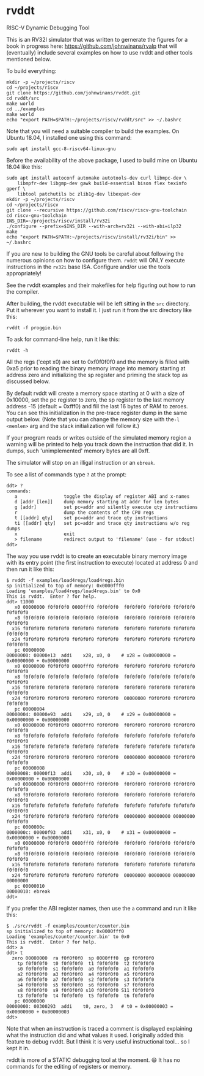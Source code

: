 # rvddt
RISC-V Dynamic Debugging Tool

This is an RV32I simulator that was written to gernerate the figures for a book 
in progress here: https://github.com/johnwinans/rvalp that will (eventually) include 
several examples on how to use rvddt and other tools mentioned below.

To build everything:

    mkdir -p ~/projects/riscv
    cd ~/projects/riscv
    git clone https://github.com/johnwinans/rvddt.git
    cd rvddt/src
    make world
    cd ../examples
    make world
    echo "export PATH=$PATH:~/projects/riscv/rvddt/src" >> ~/.bashrc

Note that you will need a suitable compiler to build the examples.  On Ubuntu 18.04, I installed
one using this command:

	sudo apt install gcc-8-riscv64-linux-gnu

Before the availability of the above package, I used to build mine on Ubuntu 18.04 like this:

    sudo apt install autoconf automake autotools-dev curl libmpc-dev \
        libmpfr-dev libgmp-dev gawk build-essential bison flex texinfo gperf \
        libtool patchutils bc zlib1g-dev libexpat-dev
    mkdir -p ~/projects/riscv
    cd ~/projects/riscv
    git clone --recursive https://github.com/riscv/riscv-gnu-toolchain
    cd riscv-gnu-toolchain
    INS_DIR=~/projects/riscv/install/rv32i
    ./configure --prefix=$INS_DIR --with-arch=rv32i --with-abi=ilp32
    make
    echo "export PATH=$PATH:~/projects/riscv/install/rv32i/bin" >> ~/.bashrc

If you are new to building the GNU tools be careful about following the numerous 
opinions on how to configure them.  `rvddt` will ONLY execute instructions in the 
`rv32i` base ISA.  Configure and/or use the tools appropriately!

See the rvddt examples and their makefiles for help figuring out how to run the compiler.

After building, the rvddt executable will be left sitting in the `src` directory.  
Put it wherever you want to install it.  I just run it from the src directory like this:

    rvddt -f proggie.bin

To ask for command-line help, run it like this:

    rvddt -h
  
All the regs ('cept x0) are set to 0xf0f0f0f0 and the memory is filled with
0xa5 prior to reading the binary memory image into memory starting at address 
zero and initializing the sp register and priming the stack top as discussed below.

By default rvddt will create a memory space starting at 0 with a size of 0x10000, 
set the pc register to zero, the sp register to the last memory address -15 
(default = 0xfff0) and fill the last 16 bytes of RAM to zeroes.  You can see this
initialization in the pre-trace register dump in the same output below.
(Note that you can change the memory size with the`-l <memlen>` arg and the stack 
initialization will follow it.)

If your program reads or writes outside of the simulated memory region a warning 
will be printed to help you track down the instruction that did it.  In dumps, such 
'unimplemented' memory bytes are all 0xff.

The simulator will stop on an illigal instruction or an `ebreak`.

To see a list of commands type `?` at the prompt:

    ddt> ?
    commands:
       a                 toggle the display of register ABI and x-names
       d [addr [len]]    dump memory starting at addr for len bytes
       g [addr]          set pc=addr and silently execute qty instructions
       r                 dump the contents of the CPU regs
       t [[addr] qty]    set pc=addr and trace qty instructions
       ti [[addr] qty]   set pc=addr and trace qty instructions w/o reg dumps
       x                 exit
       > filename        redirect output to 'filename' (use - for stdout)
    ddt> 

The way you use rvddt is to create an executable binary memory image with 
its entry point (the first instruction to execute) located at address 0 and then
run it like this:

    $ rvddt -f examples/load4regs/load4regs.bin
    sp initialized to top of memory: 0x0000fff0
    Loading 'examples/load4regs/load4regs.bin' to 0x0
    This is rvddt.  Enter ? for help.
    ddt> t1000
       x0 00000000 f0f0f0f0 0000fff0 f0f0f0f0  f0f0f0f0 f0f0f0f0 f0f0f0f0 f0f0f0f0
       x8 f0f0f0f0 f0f0f0f0 f0f0f0f0 f0f0f0f0  f0f0f0f0 f0f0f0f0 f0f0f0f0 f0f0f0f0
      x16 f0f0f0f0 f0f0f0f0 f0f0f0f0 f0f0f0f0  f0f0f0f0 f0f0f0f0 f0f0f0f0 f0f0f0f0
      x24 f0f0f0f0 f0f0f0f0 f0f0f0f0 f0f0f0f0  f0f0f0f0 f0f0f0f0 f0f0f0f0 f0f0f0f0
       pc 00000000
    00000000: 00000e13  addi    x28, x0, 0    # x28 = 0x00000000 = 0x00000000 + 0x00000000
       x0 00000000 f0f0f0f0 0000fff0 f0f0f0f0  f0f0f0f0 f0f0f0f0 f0f0f0f0 f0f0f0f0
       x8 f0f0f0f0 f0f0f0f0 f0f0f0f0 f0f0f0f0  f0f0f0f0 f0f0f0f0 f0f0f0f0 f0f0f0f0
      x16 f0f0f0f0 f0f0f0f0 f0f0f0f0 f0f0f0f0  f0f0f0f0 f0f0f0f0 f0f0f0f0 f0f0f0f0
      x24 f0f0f0f0 f0f0f0f0 f0f0f0f0 f0f0f0f0  00000000 f0f0f0f0 f0f0f0f0 f0f0f0f0
       pc 00000004
    00000004: 00000e93  addi    x29, x0, 0    # x29 = 0x00000000 = 0x00000000 + 0x00000000
       x0 00000000 f0f0f0f0 0000fff0 f0f0f0f0  f0f0f0f0 f0f0f0f0 f0f0f0f0 f0f0f0f0
       x8 f0f0f0f0 f0f0f0f0 f0f0f0f0 f0f0f0f0  f0f0f0f0 f0f0f0f0 f0f0f0f0 f0f0f0f0
      x16 f0f0f0f0 f0f0f0f0 f0f0f0f0 f0f0f0f0  f0f0f0f0 f0f0f0f0 f0f0f0f0 f0f0f0f0
      x24 f0f0f0f0 f0f0f0f0 f0f0f0f0 f0f0f0f0  00000000 00000000 f0f0f0f0 f0f0f0f0
       pc 00000008
    00000008: 00000f13  addi    x30, x0, 0    # x30 = 0x00000000 = 0x00000000 + 0x00000000
       x0 00000000 f0f0f0f0 0000fff0 f0f0f0f0  f0f0f0f0 f0f0f0f0 f0f0f0f0 f0f0f0f0
       x8 f0f0f0f0 f0f0f0f0 f0f0f0f0 f0f0f0f0  f0f0f0f0 f0f0f0f0 f0f0f0f0 f0f0f0f0
      x16 f0f0f0f0 f0f0f0f0 f0f0f0f0 f0f0f0f0  f0f0f0f0 f0f0f0f0 f0f0f0f0 f0f0f0f0
      x24 f0f0f0f0 f0f0f0f0 f0f0f0f0 f0f0f0f0  00000000 00000000 00000000 f0f0f0f0
       pc 0000000c
    0000000c: 00000f93  addi    x31, x0, 0    # x31 = 0x00000000 = 0x00000000 + 0x00000000
       x0 00000000 f0f0f0f0 0000fff0 f0f0f0f0  f0f0f0f0 f0f0f0f0 f0f0f0f0 f0f0f0f0
       x8 f0f0f0f0 f0f0f0f0 f0f0f0f0 f0f0f0f0  f0f0f0f0 f0f0f0f0 f0f0f0f0 f0f0f0f0
      x16 f0f0f0f0 f0f0f0f0 f0f0f0f0 f0f0f0f0  f0f0f0f0 f0f0f0f0 f0f0f0f0 f0f0f0f0
      x24 f0f0f0f0 f0f0f0f0 f0f0f0f0 f0f0f0f0  00000000 00000000 00000000 00000000
       pc 00000010
    00000010: ebreak
    ddt>

If you prefer the ABI register names, then use the `a` command and run it like this:

    $ ./src/rvddt -f examples/counter/counter.bin
    sp initialized to top of memory: 0x0000fff0
    Loading 'examples/counter/counter.bin' to 0x0
    This is rvddt.  Enter ? for help.
    ddt> a
    ddt> t
      zero 00000000  ra f0f0f0f0  sp 0000fff0  gp f0f0f0f0
        tp f0f0f0f0  t0 f0f0f0f0  t1 f0f0f0f0  t2 f0f0f0f0
        s0 f0f0f0f0  s1 f0f0f0f0  a0 f0f0f0f0  a1 f0f0f0f0
        a2 f0f0f0f0  a3 f0f0f0f0  a4 f0f0f0f0  a5 f0f0f0f0
        a6 f0f0f0f0  a7 f0f0f0f0  s2 f0f0f0f0  s3 f0f0f0f0
        s4 f0f0f0f0  s5 f0f0f0f0  s6 f0f0f0f0  s7 f0f0f0f0
        s8 f0f0f0f0  s9 f0f0f0f0 s10 f0f0f0f0 S11 f0f0f0f0
        t3 f0f0f0f0  t4 f0f0f0f0  t5 f0f0f0f0  t6 f0f0f0f0
       pc 00000000
    00000000: 00300293  addi    t0, zero, 3   # t0 = 0x00000003 = 0x00000000 + 0x00000003
    ddt>

Note that when an instruction is traced a comment is displayed explaining what the
instruction did and what values it used.  I originally added this feature to debug rvddt. 
But I think it is very useful instructional tool... so I kept it in.

rvddt is more of a STATIC debugging tool at the moment. :smile:  It has no commands for the 
editing of registers or memory.
